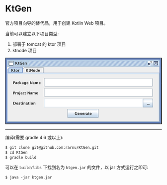 # KtGen

官方项目向导的替代品，用于创建 Kotlin Web 项目。

当前可以建立以下项目类型:

1. 部署于 tomcat 的 ktor 项目
2. ktnode 项目

![screenshot](https://raw.githubusercontent.com/rarnu/KtGen/master/screenshot/screenshot.png)

- - -

编译(需要 gradle 4.6 或以上):

```
$ git clone git@github.com:rarnu/KtGen.git
$ cd KtGen
$ gradle build
```

可以在 ```build/libs``` 下找到名为 ```ktgen.jar``` 的文件，以 jar 方式运行之即可:

```
$ java -jar ktgen.jar
```


